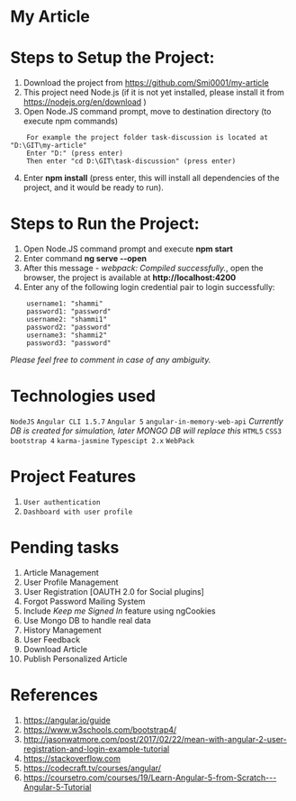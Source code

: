 # My Article

# Steps to Setup the Project:

1. Download the project from https://github.com/Smi0001/my-article
2. This project need Node.js (if it is not yet installed, please install it from https://nodejs.org/en/download )
3. Open Node.JS command prompt, move to destination directory (to execute npm commands)
```
    For example the project folder task-discussion is located at "D:\GIT\my-article"
    Enter "D:" (press enter)
    Then enter "cd D:\GIT\task-discussion" (press enter) 
```
4. Enter **npm install** (press enter, this will install all dependencies of the project, and it would be ready to run).

# Steps to Run the Project:

1.    Open Node.JS command prompt and execute **npm start**
2.    Enter command **ng serve --open**
2.    After this message - *webpack: Compiled successfully.*, open the browser, the project is available at **http://localhost:4200**
3.    Enter any of the following login credential pair to login successfully:
```
    username1: "shammi"
    password1: "password"
    username2: "shammi1"
    password2: "password"
    username3: "shammi2"
    password3: "password"
```
*Please feel free to comment in case of any ambiguity.*

# Technologies used
```NodeJS```
```Angular CLI 1.5.7```
```Angular 5```
```angular-in-memory-web-api``` *Currently DB is created for simulation, later MONGO DB will replace this*
```HTML5```
```CSS3```
```bootstrap 4```
```karma-jasmine```
```Typescipt 2.x```
```WebPack```

# Project Features
1. ```User authentication```
2. ```Dashboard with user profile```

# Pending tasks
1. Article Management
2. User Profile Management
3. User Registration [OAUTH 2.0 for Social plugins]
4. Forgot Password Mailing System
5. Include *Keep me Signed In* feature using ngCookies
6. Use Mongo DB to handle real data
7. History Management
8. User Feedback
9. Download Article
10. Publish Personalized Article

# References
1. https://angular.io/guide
2. https://www.w3schools.com/bootstrap4/
3. http://jasonwatmore.com/post/2017/02/22/mean-with-angular-2-user-registration-and-login-example-tutorial
4. https://stackoverflow.com
5. https://codecraft.tv/courses/angular/
6. https://coursetro.com/courses/19/Learn-Angular-5-from-Scratch---Angular-5-Tutorial

